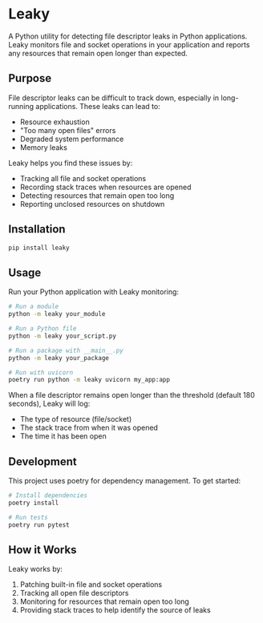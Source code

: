 # Leaky

A Python utility for detecting file descriptor leaks in Python applications. Leaky monitors file and socket operations in your application and reports any resources that remain open longer than expected.

## Purpose

File descriptor leaks can be difficult to track down, especially in long-running applications. These leaks can lead to:
- Resource exhaustion
- "Too many open files" errors
- Degraded system performance
- Memory leaks

Leaky helps you find these issues by:
- Tracking all file and socket operations
- Recording stack traces when resources are opened
- Detecting resources that remain open too long
- Reporting unclosed resources on shutdown

## Installation

```bash
pip install leaky
```

## Usage

Run your Python application with Leaky monitoring:

```bash
# Run a module
python -m leaky your_module

# Run a Python file
python -m leaky your_script.py

# Run a package with __main__.py
python -m leaky your_package

# Run with uvicorn
poetry run python -m leaky uvicorn my_app:app
```

When a file descriptor remains open longer than the threshold (default 180 seconds), Leaky will log:
- The type of resource (file/socket)
- The stack trace from when it was opened
- The time it has been open

## Development

This project uses poetry for dependency management. To get started:

```bash
# Install dependencies
poetry install

# Run tests
poetry run pytest
```

## How it Works

Leaky works by:
1. Patching built-in file and socket operations
2. Tracking all open file descriptors
3. Monitoring for resources that remain open too long
4. Providing stack traces to help identify the source of leaks
